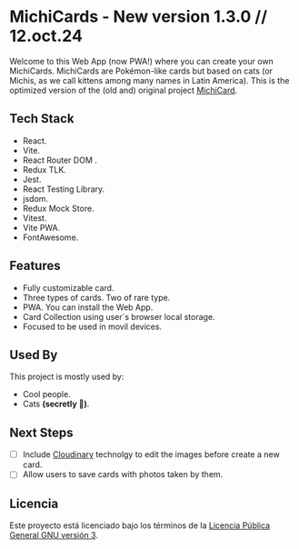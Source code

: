 # MichiCards - New version 1.3.0 // 12.oct.24

Welcome to this Web App (now PWA!) where you can create your own MichiCards.
MichiCards are Pokémon-like cards but based on cats (or Michis, as we call kittens among many names in Latin America).
This is the optimized version of the (old and) original project [MichiCard](https://github.com/Ariel-GonzAguer/michiCards-pure-HTML-CSS-JS-version-).


## Tech Stack

- React.
- Vite.
- React Router DOM .
- Redux TLK.
- Jest.
- React Testing Library.
- jsdom.
- Redux Mock Store.
- Vitest.
- Vite PWA.
- FontAwesome.



## Features

- Fully customizable card.
- Three types of cards. Two of rare type.
- PWA. You can install the Web App.
- Card Collection using user´s browser local storage.
- Focused to be used in movil devices.


## Used By

This project is mostly used by:

- Cool people.
- Cats **(secretly 🤫)**.


## Next Steps
- [ ]  Include [Cloudinary](https://cloudinary.com/) technolgy to edit the images before create a new card.
- [ ]  Allow users to save cards with photos taken by them.

## Licencia

Este proyecto está licenciado bajo los términos de la [Licencia Pública General GNU versión 3](https://www.gnu.org/licenses/gpl-3.0.html).
